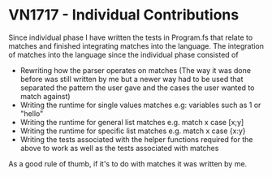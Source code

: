 # VN1717 - Individual Contributions


Since individual phase I have written the tests in Program.fs that relate to matches and finished integrating matches into the language. The integration of matches into the language since the individual phase consisted of

* Rewriting how the parser operates on matches (The way it was done before was still written by me but a newer way had to be used that separated the pattern the user gave and the cases the user wanted to match against)
* Writing the runtime for single values matches e.g: variables such as 1 or "hello"
* Writing the runtime for general list matches e.g. match x case [x;y]
* Writing the runtime for specific list matches e.g. match x case {x:y}
* Writing the tests associated with the helper functions required for the above to work as well as the tests associated with matches

As a good rule of thumb, if it's to do with matches it was written by me. 


